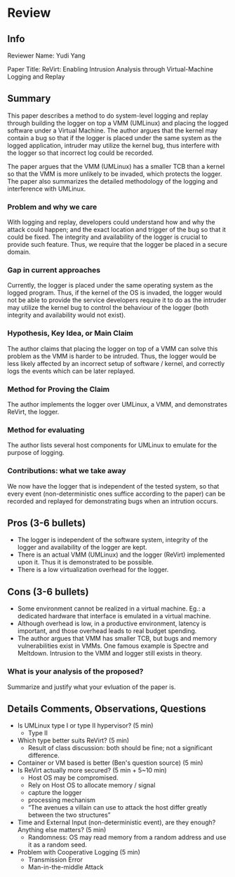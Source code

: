 # Review

## Info

Reviewer Name: Yudi Yang

Paper Title: ReVirt: Enabling Intrusion Analysis through Virtual-Machine Logging and Replay

## Summary

This paper describes a method to do system-level logging and replay through building the logger on top a VMM (UMLinux) and
placing the logged software under a Virtual Machine.  The author argues that the kernel may contain a bug so that
if the logger is placed under the same system as the logged application, intruder may utilize the kernel bug, thus
interfere with the logger so that incorrect log could be recorded.

The paper argues that the VMM (UMLinux) has a smaller TCB than a kernel so that the VMM is more unlikely to be invaded, which
protects the logger.  The paper also summarizes the detailed methodology of the logging and interference with UMLinux.

### Problem and why we care

With logging and replay, developers could understand how and why the attack could happen; and the exact location and trigger of
the bug so that it could be fixed.  The integrity and availability of the logger is crucial to provide such feature.  Thus,
we require that the logger be placed in a secure domain.

### Gap in current approaches

Currently, the logger is placed under the same operating system as the logged program.  Thus, if the kernel of the OS is invaded,
the logger would not be able to provide the service developers require it to do as the intruder may utilize the kernel bug to
control the behaviour of the logger (both integrity and availability would not exist).

### Hypothesis, Key Idea, or Main Claim

The author claims that placing the logger on top of a VMM can solve this problem as the VMM is harder to be intruded.  Thus,
the logger would be less likely affected by an incorrect setup of software / kernel, and correctly logs the events which
can be later replayed.

### Method for Proving the Claim

The author implements the logger over UMLinux, a VMM, and demonstrates ReVirt, the logger.

### Method for evaluating

The author lists several host components for UMLinux to emulate for the purpose of logging.

### Contributions: what we take away

We now have the logger that is independent of the tested system, so that every event (non-deterministic ones suffice according
to the paper) can be recorded and replayed for demonstrating bugs when an intrution occurs.

## Pros (3-6 bullets)

* The logger is independent of the software system, integrity of the logger and availability of the logger are kept.
* There is an actual VMM (UMLinux) and the logger (ReVirt) implemented upon it. Thus it is demonstrated to be possible.
* There is a low virtualization overhead for the logger.

## Cons (3-6 bullets)

* Some environment cannot be realized in a virtual machine. Eg.: a dedicated hardware that interface is emulated in a virtual machine.
* Although overhead is low, in a productive environment, latency is important, and those overhead leads to real budget spending.
* The author argues that VMM has smaller TCB, but bugs and memory vulnerabilities exist in VMMs. One famous example is Spectre and
Meltdown. Intrusion to the VMM and logger still exists in theory.

### What is your analysis of the proposed?

Summarize and justify what your evluation of the paper is. 

## Details Comments, Observations, Questions

* Is UMLinux type I or type II hypervisor? (5 min)
  * Type II
* Which type better suits ReVirt? (5 min)
  * Result of class discussion: both should be fine; not a significant difference.
* Container or VM based is better (Ben's question source) (5 min)
* Is ReVirt actually more secured? (5 min + 5~10 min)
  * Host OS may be compromised.
  * Rely on Host OS to allocate memory / signal 
  * capture the logger
  * processing mechanism
  * “The avenues a villain can use to attack the host differ greatly between the two structures”
* Time and External Input (non-deterministic event), are they enough? Anything else matters? (5 min)
  * Randomness: OS may read memory from a random address and use it as a random seed.
* Problem with Cooperative Logging (5 min)
  * Transmission Error
  * Man-in-the-middle Attack
